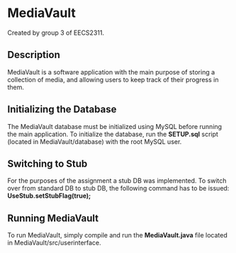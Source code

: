 # MediaVault

Created by group 3 of EECS2311.

## Description
MediaVault is a software application with the main purpose of storing a collection of media, and allowing users to keep track of their progress in them. 

## Initializing the Database
The MediaVault database must be initialized using MySQL before running the main application.
To initialize the database, run the **SETUP.sql** script (located in MediaVault/database) with the root MySQL user.

## Switching to Stub
For the purposes of the assignment a stub DB was implemented. To switch over from standard DB to stub DB, the following command has to be issued: **UseStub.setStubFlag(true);**

## Running MediaVault
To run MediaVault, simply compile and run the **MediaVault.java** file located in MediaVault/src/userinterface.
